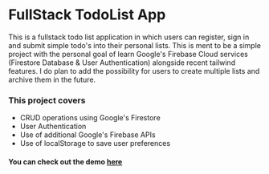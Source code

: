 <h1>FullStack TodoList App</h1>

This is a fullstack todo list application in which users can register, sign in and submit simple todo's into their personal lists. This is ment to be a simple project with the personal goal of learn Google's Firebase Cloud services (Firestore Database & User Authentication) alongside recent tailwind features. I do plan to add the possibility for users to create multiple lists and archive them in the future.
<h3>This project covers</h3>
<ul>
<li>CRUD operations using Google's Firestore</li>
<li>User Authentication</li>
<li>Use of additional Google's Firebase APIs</li>
<li>Use of localStorage to save user preferences</li>
</ul>

<h4>You can check out the demo <a target='_blank' href="https://todolist-prod.vercel.app/">here</a></h4>
